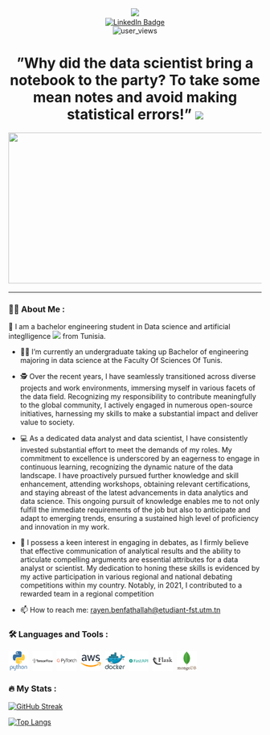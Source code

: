 <div id="header" align="center">
  <img src="http://24.media.tumblr.com/b9a552bef486726fb1206750e50c643e/tumblr_mq4c74lZ6S1rwai13o1_500.gif" width="100"/>
</div>

<div id="badges" align="center">
  <a href="https://www.linkedin.com/in/rayen-fathallah/">
    <img src="https://img.shields.io/badge/LinkedIn-blue?style=for-the-badge&logo=linkedin&logoColor=white" alt="LinkedIn Badge"/>
  </a>
</div>

<div id="user_count" align="center">
  <img src="https://komarev.com/ghpvc/?username=rayenFathallah&style=flat-square&color=blue" alt="user_views"/>
</div>

<h1 align="center">
  ”Why did the data scientist bring a notebook to the party? To take some mean notes and avoid making statistical errors!”
  <img src="[https://media0.giphy.com/media/Az5guv8GZwaLskfWli/giphy.gif?cid=ecf05e47kr5skfrbo5s19irk6ttubhim7mxrjtlkdbtf4aij&rid=giphy.gif&ct=s](https://giphy.com/gifs/kochstrasse-hannover-agencylife-agenturleben-VHI6svvhu5xuqzyAoM)" width="70px"/>
  
</h1>

<div align="center">
  <img src="https://media.giphy.com/media/v1.Y2lkPTc5MGI3NjExa3A4cHZhYmMwYnpjdDk3MWFleHYzM2J5c3ExdGRxb2pvenhjNmxyZSZlcD12MV9pbnRlcm5hbF9naWZfYnlfaWQmY3Q9Zw/VHI6svvhu5xuqzyAoM/giphy.gif" width="600" height="300"/>
</div>

---

### :man_technologist: About Me :
:wave: I am a bachelor engineering student in Data science and artificial integlligence <img src="https://media.giphy.com/media/WUlplcMpOCEmTGBtBW/giphy.gif" width="30"> from Tunisia.

- :man_student: I’m currently an undergraduate taking up Bachelor of engineering majoring in data science at the Faculty Of Sciences Of Tunis.

- :detective: Over the recent years, I have seamlessly transitioned across diverse projects and work environments, immersing myself in various facets of the data field. Recognizing my responsibility to contribute meaningfully to the global community, I actively engaged in numerous open-source initiatives, harnessing my skills to make a substantial impact and deliver value to society.

- :computer: As a dedicated data analyst and data scientist, I have consistently invested substantial effort to meet the demands of my roles. My commitment to excellence is underscored by an eagerness to engage in continuous learning, recognizing the dynamic nature of the data landscape. I have proactively pursued further knowledge and skill enhancement, attending workshops, obtaining relevant certifications, and staying abreast of the latest advancements in data analytics and data science. This ongoing pursuit of knowledge enables me to not only fulfill the immediate requirements of the job but also to anticipate and adapt to emerging trends, ensuring a sustained high level of proficiency and innovation in my work.
- :medal_sports: I possess a keen interest in engaging in debates, as I firmly believe that effective communication of analytical results and the ability to articulate compelling arguments are essential attributes for a data analyst or scientist. My dedication to honing these skills is evidenced by my active participation in various regional and national debating competitions within my country. Notably, in 2021, I contributed to a rewarded team in a regional competition
- :mailbox: How to reach me: rayen.benfathallah@etudiant-fst.utm.tn

### :hammer_and_wrench: Languages and Tools :


<div>
  <img src="https://github.com/devicons/devicon/blob/master/icons/python/python-original-wordmark.svg" title="Python" alt="Python" width="40" height="40"/>&nbsp;
    <img src="https://github.com/devicons/devicon/blob/master/icons/tensorflow/tensorflow-line-wordmark.svg" title="TensorFlow" alt="TensorFlow" width="40" height="40"/>&nbsp;
    <img src="https://github.com/devicons/devicon/blob/master/icons/pytorch/pytorch-original-wordmark.svg" title="PyTorch" alt="PyTorch" width="40" height="40"/>&nbsp;
    <img src="https://github.com/devicons/devicon/blob/master/icons/amazonwebservices/amazonwebservices-original-wordmark.svg" title="aws" alt="aws" width="40" height="40"/>&nbsp;
    <img src="https://github.com/devicons/devicon/blob/master/icons/docker/docker-original-wordmark.svg" title="docker" alt="docker" width="40" height="40"/>&nbsp;
    <img src="https://github.com/devicons/devicon/blob/master/icons/fastapi/fastapi-original-wordmark.svg" title="fastapi" alt="fastapi" width="40" height="40"/>&nbsp;
    <img src="https://github.com/devicons/devicon/blob/master/icons/flask/flask-original-wordmark.svg" title="flask" alt="flask" width="40" height="40"/>&nbsp;
    <img src="https://github.com/devicons/devicon/blob/master/icons/mongodb/mongodb-original-wordmark.svg
" title="mongodb" alt="mongodb" width="40" height="40"/>&nbsp;
</div>


### :fire: My Stats :

[![GitHub Streak](https://github-readme-streak-stats.herokuapp.com?user=rayenFathallah&theme=vue-dark&hide_border=true)](https://git.io/streak-stats)


[![Top Langs](https://github-readme-stats.vercel.app/api/top-langs/?username=rayenFathallah&layout=compact&theme=vision-friendly-dark)](https://github.com/anuraghazra/github-readme-stats)
